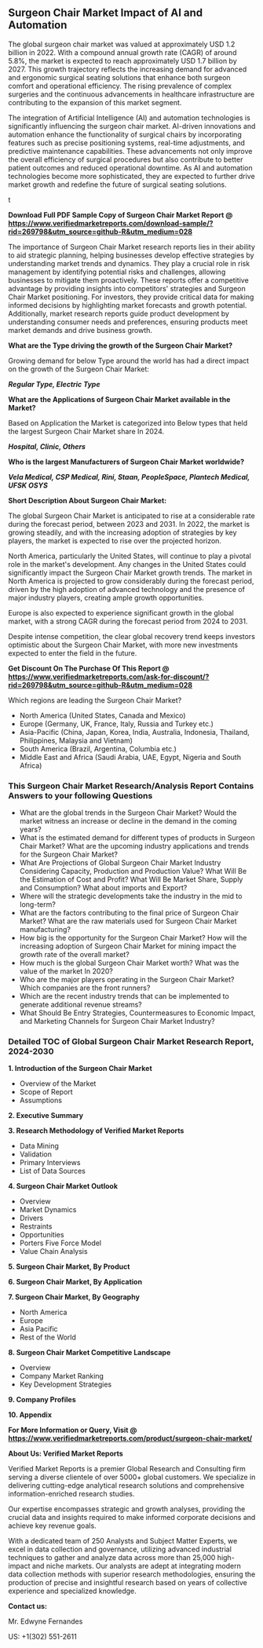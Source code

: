 <h2>Surgeon Chair Market Impact of AI and Automation</h2><p>The global surgeon chair market was valued at approximately USD 1.2 billion in 2022. With a compound annual growth rate (CAGR) of around 5.8%, the market is expected to reach approximately USD 1.7 billion by 2027. This growth trajectory reflects the increasing demand for advanced and ergonomic surgical seating solutions that enhance both surgeon comfort and operational efficiency. The rising prevalence of complex surgeries and the continuous advancements in healthcare infrastructure are contributing to the expansion of this market segment.</p><p>The integration of Artificial Intelligence (AI) and automation technologies is significantly influencing the surgeon chair market. AI-driven innovations and automation enhance the functionality of surgical chairs by incorporating features such as precise positioning systems, real-time adjustments, and predictive maintenance capabilities. These advancements not only improve the overall efficiency of surgical procedures but also contribute to better patient outcomes and reduced operational downtime. As AI and automation technologies become more sophisticated, they are expected to further drive market growth and redefine the future of surgical seating solutions.</p>t</p><p id="" class=""><strong>Download Full PDF Sample Copy of Surgeon Chair Market Report @ <a href="https://www.verifiedmarketreports.com/download-sample/?rid=269798&utm_source=github-R&utm_medium=028" target="_blank">https://www.verifiedmarketreports.com/download-sample/?rid=269798&utm_source=github-R&utm_medium=028</a></strong></p><p>The importance of&nbsp;Surgeon Chair Market research reports lies in their ability to aid strategic planning, helping businesses develop effective strategies by understanding market trends and dynamics. They play a crucial role in risk management by identifying potential risks and challenges, allowing businesses to mitigate them proactively. These reports offer a competitive advantage by providing insights into competitors' strategies and Surgeon Chair Market positioning. For investors, they provide critical data for making informed decisions by highlighting market forecasts and growth potential. Additionally, market research reports guide product development by understanding consumer needs and preferences, ensuring products meet market demands and drive business growth.</p><p><strong>What are the&nbsp;Type driving the growth of the Surgeon Chair Market?</strong></p><p id="" class="">Growing demand for below Type around the world has had a direct impact on the growth of the Surgeon Chair Market:</p><em><strong>Regular Type, Electric Type</strong></em></p><strong>What are the&nbsp;Applications&nbsp;of Surgeon Chair Market available in the Market?</strong></p><p id="" class="">Based on Application the Market is categorized into Below types that held the largest Surgeon Chair Market share In 2024.</p><em><strong>Hospital, Clinic, Others</strong></em></p><strong>Who is the largest Manufacturers of Surgeon Chair Market worldwide?</strong></p><p><em><strong>Vela Medical, CSP Medical, Rini, Staan, PeopleSpace, Plantech Medical, UFSK OSYS</strong></em></p><p id="" class=""><strong>Short Description About Surgeon Chair Market:</strong></p><p>The global Surgeon Chair Market is anticipated to rise at a considerable rate during the forecast period, between 2023 and 2031. In 2022, the market is growing steadily, and with the increasing adoption of strategies by key players, the market is expected to rise over the projected horizon.</p><p>North America, particularly the United States, will continue to play a pivotal role in the market's development. Any changes in the United States could significantly impact the Surgeon Chair Market growth trends. The market in North America is projected to grow considerably during the forecast period, driven by the high adoption of advanced technology and the presence of major industry players, creating ample growth opportunities.</p><p>Europe is also expected to experience significant growth in the global market, with a strong CAGR during the forecast period from 2024 to 2031.</p><p>Despite intense competition, the clear global recovery trend keeps investors optimistic about the Surgeon Chair Market, with more new investments expected to enter the field in the future.</p><p id="" class=""><strong>Get Discount On The Purchase Of This Report @ <a href="https://www.verifiedmarketreports.com/ask-for-discount/?rid=269798&utm_source=github-R&utm_medium=028" target="_blank">https://www.verifiedmarketreports.com/ask-for-discount/?rid=269798&utm_source=github-R&utm_medium=028</a></strong></p>Which regions are leading the Surgeon Chair Market?</p><ul><li>North America (United States, Canada and Mexico)</li><li>Europe (Germany, UK, France, Italy, Russia and Turkey etc.)</li><li>Asia-Pacific (China, Japan, Korea, India, Australia, Indonesia, Thailand, Philippines, Malaysia and Vietnam)</li><li>South America (Brazil, Argentina, Columbia etc.)</li><li>Middle East and Africa (Saudi Arabia, UAE, Egypt, Nigeria and South Africa)</li></ul><h3 id="" class="">This Surgeon Chair Market Research/Analysis Report Contains Answers to your following Questions</h3><ul><li>What are the global trends in the Surgeon Chair Market? Would the market witness an increase or decline in the demand in the coming years?</li><li>What is the estimated demand for different types of products in Surgeon Chair Market? What are the upcoming industry applications and trends for the Surgeon Chair Market?</li><li>What Are Projections of Global Surgeon Chair Market Industry Considering Capacity, Production and Production Value? What Will Be the Estimation of Cost and Profit? What Will Be Market Share, Supply and Consumption? What about imports and Export?</li><li>Where will the strategic developments take the industry in the mid to long-term?</li><li>What are the factors contributing to the final price of Surgeon Chair Market? What are the raw materials used for Surgeon Chair Market manufacturing?</li><li>How big is the opportunity for the Surgeon Chair Market? How will the increasing adoption of Surgeon Chair Market for mining impact the growth rate of the overall market?</li><li>How much is the global Surgeon Chair Market worth? What was the value of the market In 2020?</li><li>Who are the major players operating in the Surgeon Chair Market? Which companies are the front runners?</li><li>Which are the recent industry trends that can be implemented to generate additional revenue streams?</li><li>What Should Be Entry Strategies, Countermeasures to Economic Impact, and Marketing Channels for Surgeon Chair Market Industry?</li></ul><h3 id="" class="">Detailed TOC of Global Surgeon Chair Market Research Report, 2024-2030</h3><p id="" class=""><strong>1. Introduction of the Surgeon Chair Market</strong></p><ul><li>Overview of the Market</li><li>Scope of Report</li><li>Assumptions</li></ul><p id="" class=""><strong>2. Executive Summary</strong></p><p id="" class=""><strong>3. Research Methodology of Verified Market Reports</strong></p><ul><li>Data Mining</li><li>Validation</li><li>Primary Interviews</li><li>List of Data Sources</li></ul><p id="" class=""><strong>4. Surgeon Chair Market Outlook</strong></p><ul><li>Overview</li><li>Market Dynamics</li><li>Drivers</li><li>Restraints</li><li>Opportunities</li><li>Porters Five Force Model</li><li>Value Chain Analysis</li></ul><p id="" class=""><strong>5. Surgeon Chair Market, By Product</strong></p><p id="" class=""><strong>6. Surgeon Chair Market, By Application</strong></p><p id="" class=""><strong>7. Surgeon Chair Market, By Geography</strong></p><ul><li>North America</li><li>Europe</li><li>Asia Pacific</li><li>Rest of the World</li></ul><p id="" class=""><strong>8. Surgeon Chair Market Competitive Landscape</strong></p><ul><li>Overview</li><li>Company Market Ranking</li><li>Key Development Strategies</li></ul><p id="" class=""><strong>9. Company Profiles</strong></p><p id="" class=""><strong>10. Appendix</strong></p><p id="" class=""><strong>For More Information or Query, Visit @ <a href="https://www.verifiedmarketreports.com/product/surgeon-chair-market/" target="_blank">https://www.verifiedmarketreports.com/product/surgeon-chair-market/</a></strong></p><p id="" class=""><strong>About Us: Verified Market Reports</strong></p><p id="" class="">Verified Market Reports is a premier Global Research and Consulting firm serving a diverse clientele of over 5000+ global customers. We specialize in delivering cutting-edge analytical research solutions and comprehensive information-enriched research studies.</p><p id="" class="">Our expertise encompasses strategic and growth analyses, providing the crucial data and insights required to make informed corporate decisions and achieve key revenue goals.</p><p id="" class="">With a dedicated team of 250 Analysts and Subject Matter Experts, we excel in data collection and governance, utilizing advanced industrial techniques to gather and analyze data across more than 25,000 high-impact and niche markets. Our analysts are adept at integrating modern data collection methods with superior research methodologies, ensuring the production of precise and insightful research based on years of collective experience and specialized knowledge.</p><p id="" class=""><strong>Contact us:</strong></p><p id="" class="">Mr. Edwyne Fernandes</p><p id="" class="">US: +1(302) 551-2611</p>